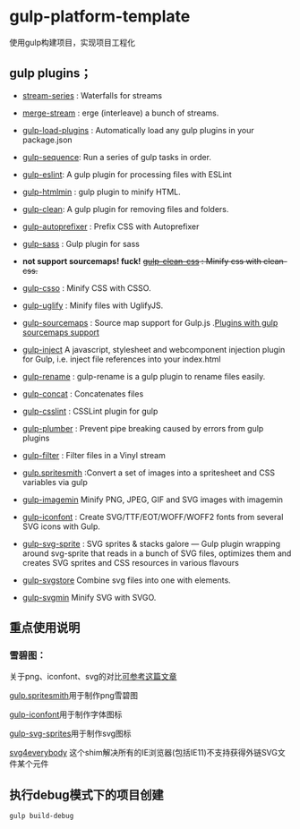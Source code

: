 # gulp-platform-template
使用gulp构建项目，实现项目工程化

## gulp plugins；

+ [stream-series](https://www.npmjs.com/package/stream-series) : Waterfalls for streams

+ [merge-stream](https://www.npmjs.com/package/merge-stream) : erge (interleave) a bunch of streams.

+ [gulp-load-plugins](https://www.npmjs.com/package/gulp-load-plugins) : Automatically load any gulp plugins in your package.json

+ [gulp-sequence](https://www.npmjs.com/package/gulp-sequence/): Run a series of gulp tasks in order.

+ [gulp-eslint](https://www.npmjs.com/package/gulp-eslint/): A gulp plugin for processing files with ESLint

+ [gulp-htmlmin](https://www.npmjs.com/package/gulp-htmlmin/) : gulp plugin to minify HTML.

+ [gulp-clean](https://www.npmjs.com/package/gulp-clean): A gulp plugin for removing files and folders.

+ [gulp-autoprefixer](https://github.com/sindresorhus/gulp-autoprefixer) : Prefix CSS with Autoprefixer

+ [gulp-sass](https://www.npmjs.com/package/gulp-sass) :  Gulp plugin for sass

+ **not support sourcemaps! fuck!**  ~~[gulp-clean-css](https://www.npmjs.com/package/gulp-clean-css) : Minify css with clean-css.~~
+ [gulp-csso](https://www.npmjs.com/package/gulp-csso) : Minify CSS with CSSO.

+ [gulp-uglify](https://www.npmjs.com/package/gulp-uglify) : Minify files with UglifyJS.

+ [gulp-sourcemaps](https://www.npmjs.com/package/gulp-sourcemaps) : Source map support for Gulp.js .[Plugins with gulp sourcemaps support](https://github.com/floridoo/gulp-sourcemaps/wiki/Plugins-with-gulp-sourcemaps-support)

+ [gulp-inject](https://www.npmjs.com/package/gulp-inject)
A javascript, stylesheet and webcomponent injection plugin for Gulp, i.e. inject file references into your index.html

+ [gulp-rename](https://www.npmjs.com/package/gulp-rename) : gulp-rename is a gulp plugin to rename files easily.

+ [gulp-concat](https://www.npmjs.com/package/gulp-concat) : Concatenates files

+ [gulp-csslint](https://www.npmjs.com/package/gulp-csslint/) : CSSLint plugin for gulp

+ [gulp-plumber](https://www.npmjs.com/package/gulp-plumber) : Prevent pipe breaking caused by errors from gulp plugins

+ [gulp-filter](https://www.npmjs.com/package/gulp-filter) : Filter files in a Vinyl stream

+ [gulp.spritesmith](https://www.npmjs.com/package/gulp.spritesmith) :Convert a set of images into a spritesheet and CSS variables via gulp

+ [gulp-imagemin](https://www.npmjs.com/package/gulp-imagemin) Minify PNG, JPEG, GIF and SVG images with imagemin

+ [gulp-iconfont](https://www.npmjs.com/package/gulp-iconfont) : Create SVG/TTF/EOT/WOFF/WOFF2 fonts from several SVG icons with Gulp.

+ [gulp-svg-sprite](https://github.com/jkphl/gulp-svg-sprite) : SVG sprites & stacks galore — Gulp plugin wrapping around svg-sprite that reads in a bunch of SVG files, optimizes them and creates SVG sprites and CSS resources in various flavours

+ [gulp-svgstore](https://www.npmjs.com/package/gulp-svgstore) Combine svg files into one with <symbol> elements.

+ [gulp-svgmin](https://www.npmjs.com/package/gulp-svgmin) Minify SVG with SVGO.




## 重点使用说明

### 雪碧图：

关于png、iconfont、svg的对比[可参考这篇文章](https://github.com/yalishizhude/sprite-demo)

[gulp.spritesmith](https://www.npmjs.com/package/gulp.spritesmith)用于制作png雪碧图

[gulp-iconfont](https://www.npmjs.com/package/gulp-iconfont)用于制作字体图标

[gulp-svg-sprites](https://www.npmjs.com/package/gulp-svg-sprites)用于制作svg图标


[svg4everybody](https://github.com/jonathantneal/svg4everybody) 这个shim解决所有的IE浏览器(包括IE11)不支持获得外链SVG文件某个元件


## 执行debug模式下的项目创建

~~~
gulp build-debug
~~~